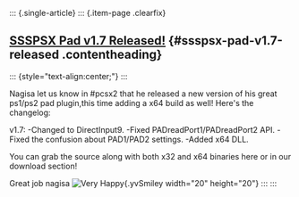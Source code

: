 ::: {.single-article}
::: {.item-page .clearfix}
## [SSSPSX Pad v1.7 Released!](/162-ssspsx-pad-v1-7-released.html) {#ssspsx-pad-v1.7-released .contentheading}

::: {style="text-align:center;"}
:::

Nagisa let us know in #pcsx2 that he released a new version of his
great ps1/ps2 pad plugin,this time adding a x64 build as well!
Here's the changelog:

v1.7:
-Changed to DirectInput9.
-Fixed PADreadPort1/PADreadPort2 API.
-Fixed the confusion about PAD1/PAD2 settings.
-Added x64 DLL.

You can grab the source along with both x32 and x64 binaries here or in
our download section!

Great job nagisa ![Very
Happy](https://pcsx2.net/images/stories/frontend/smilies/biggrin.gif){.yvSmiley
width="20" height="20"}
:::
:::

